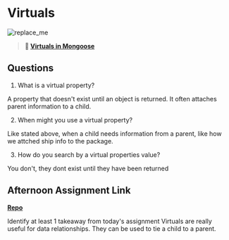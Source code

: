 # Virtuals

![replace_me](https://codeworks.blob.core.windows.net/public/assets/img/illustrations/placeholder.svg)

> **📖 [Virtuals in Mongoose](https://codeworksacademy.com/fs-student-guide/resources/wk5/04-Virtuals)**

## Questions

1. What is a virtual property?

A property that doesn't exist until an object is returned. It often attaches parent information to a child.

2. When might you use a virtual property? 

Like stated above, when a child needs information from a parent, like how we attched ship info to the package.

3. How do you search by a virtual properties value?

You don't, they dont exist until they have been returned

## Afternoon Assignment Link

**[Repo](https://github.com/Ethan-Johnson17/seamless)**

Identify at least 1 takeaway from today's assignment
Virtuals are really useful for data relationships. They can be used to tie a child to a parent.